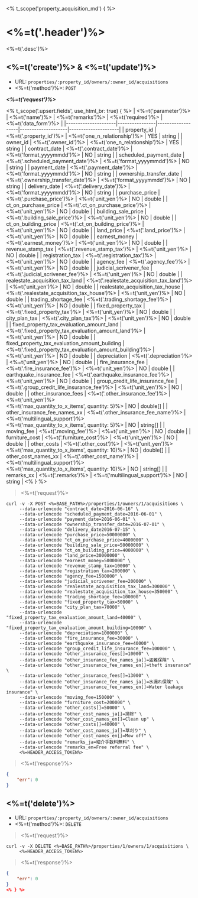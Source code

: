 <% t_scope('property_acquisition_md') { %>
# <%=t('.header')%>

<%=t('.desc')%>

## <%=t('create')%> & <%=t('update')%>

- URL: `properties/:property_id/owners/:owner_id/acquisitions`
- <%=t('method')%>: `POST`

***<%=t('request')%>***

<% t_scope('.upsert.fields', use_html_br: true) { %>
| <%=t('parameter')%> | <%=t('name')%> | <%=t('remarks')%> | <%=t('required')%> | <%=t('data_form')%> |
|---------------------|----------------|-------------------|--------------------|---------------------|
| property_id | <%=t('.property_id')%> | <%=t('one_n_relationship')%> | YES | string | 
| owner_id | <%=t('.owner_id')%> | <%=t('one_n_relationship')%> | YES | string | 
| contract_date | <%=t('.contract_date')%> | <%=t('format_yyyymmdd')%> | NO | string |
| scheduled_payment_date | <%=t('.scheduled_payment_date')%> | <%=t('format_yyyymmdd')%> | NO | string |
| payment_date | <%=t('.payment_date')%> | <%=t('format_yyyymmdd')%> | NO | string |
| ownership_transfer_date | <%=t('.ownership_transfer_date')%> | <%=t('format_yyyymmdd')%> | NO | string |
| delivery_date | <%=t('.delivery_date')%> | <%=t('format_yyyymmdd')%> | NO | string |
| purchase_price | <%=t('.purchase_price')%> | <%=t('unit_yen')%> | NO | double |
| ct_on_purchase_price | <%=t('.ct_on_purchase_price')%> | <%=t('unit_yen')%> | NO | double |
| building_sale_price | <%=t('.building_sale_price')%> | <%=t('unit_yen')%> | NO | double |
| ct_on_building_price | <%=t('.ct_on_building_price')%> | <%=t('unit_yen')%> | NO | double |
| land_price | <%=t('.land_price')%> | <%=t('unit_yen')%> | NO | double |
| earnest_money | <%=t('.earnest_money')%> | <%=t('unit_yen')%> | NO | double |
| revenue_stamp_tax | <%=t('.revenue_stamp_tax')%> | <%=t('unit_yen')%> | NO | double |
| registration_tax | <%=t('.registration_tax')%> | <%=t('unit_yen')%> | NO | double |
| agency_fee | <%=t('.agency_fee')%> | <%=t('unit_yen')%> | NO | double |
| judicial_scrivener_fee | <%=t('.judicial_scrivener_fee')%> | <%=t('unit_yen')%> | NO | double |
| realestate_acquisition_tax_land | <%=t('.realestate_acquisition_tax_land')%> | <%=t('unit_yen')%> | NO | double |
| realestate_acquisition_tax_house | <%=t('.realestate_acquisition_tax_house')%> | <%=t('unit_yen')%> | NO | double |
| trading_shortage_fee | <%=t('.trading_shortage_fee')%> | <%=t('unit_yen')%> | NO | double |
| fixed_property_tax | <%=t('.fixed_property_tax')%> | <%=t('unit_yen')%> | NO | double |
| city_plan_tax | <%=t('.city_plan_tax')%> | <%=t('unit_yen')%> | NO | double |
| fixed_property_tax_evaluation_amount_land | <%=t('.fixed_property_tax_evaluation_amount_land')%> | <%=t('unit_yen')%> | NO | double |
| fixed_property_tax_evaluation_amount_building | <%=t('.fixed_property_tax_evaluation_amount_building')%> | <%=t('unit_yen')%> | NO | double |
| depreciation | <%=t('.depreciation')%> | <%=t('unit_yen')%> | NO | double |
| fire_insurance_fee | <%=t('.fire_insurance_fee')%> | <%=t('unit_yen')%> | NO | double |
| earthquake_insurance_fee | <%=t('.earthquake_insurance_fee')%> | <%=t('unit_yen')%> | NO | double |
| group_credit_life_insurance_fee | <%=t('.group_credit_life_insurance_fee')%> | <%=t('unit_yen')%> | NO | double |
| other_insurance_fees | <%=t('.other_insurance_fee')%> | <%=t('unit_yen')%><br><%=t('max_quantity_to_x_items', quantity: 5)%> | NO | double[] |
| other_insurance_fee_names_xx | <%=t('.other_insurance_fee_name')%> | <%=t('multilingual_support')%><br><%=t('max_quantity_to_x_items', quantity: 5)%> | NO | string[] |
| moving_fee | <%=t('.moving_fee')%> | <%=t('unit_yen')%> | NO | double |
| furniture_cost | <%=t('.furniture_cost')%> | <%=t('unit_yen')%> | NO | double |
| other_costs | <%=t('.other_cost')%> | <%=t('unit_yen')%><br><%=t('max_quantity_to_x_items', quantity: 10)%> | NO | double[] |
| other_cost_names_xx | <%=t('.other_cost_name')%> | <%=t('multilingual_support')%><br><%=t('max_quantity_to_x_items', quantity: 10)%> | NO | string[] |
| remarks_xx | <%=t('.remarks')%> | <%=t('multilingual_support')%> | NO | string |
<% } %>

> <%=t('request')%>

```shell
curl -v -X POST <%=BASE_PATH%>/properties/1/owners/1/acquisitions \
     --data-urlencode "contract_date=2016-06-16" \
     --data-urlencode "scheduled_payment_date=2016-06-01" \
     --data-urlencode "payment_date=2016-06-01" \
     --data-urlencode "ownership_transfer_date=2016-07-01" \
     --data-urlencode "delivery_date2016-07-15" \
     --data-urlencode "purchase_price=50000000" \
     --data-urlencode "ct_on_purchase_price=4000000" \
     --data-urlencode "building_sale_price=50000000" \
     --data-urlencode "ct_on_building_price=4000000" \
     --data-urlencode "land_price=30000000" \
     --data-urlencode "earnest_money=5000000" \
     --data-urlencode "revenue_stamp_tax=10000" \
     --data-urlencode "registration_tax=200000" \
     --data-urlencode "agency_fee=1500000" \
     --data-urlencode "judicial_scrivener_fee=200000" \
     --data-urlencode "realestate_acquisition_tax_land=300000" \
     --data-urlencode "realestate_acquisition_tax_house=350000" \
     --data-urlencode "trading_shortage_fee=100000" \
     --data-urlencode "fixed_property_tax=50000" \
     --data-urlencode "city_plan_tax=70000" \
     --data-urlencode "fixed_property_tax_evaluation_amount_land=40000" \
     --data-urlencode "fixed_property_tax_evaluation_amount_building=10000" \
     --data-urlencode "depreciation=1000000" \
     --data-urlencode "fire_insurance_fee=30000" \
     --data-urlencode "earthquake_insurance_fee=40000" \
     --data-urlencode "group_credit_life_insurance_fee=100000" \
     --data-urlencode "other_insurance_fees[]=10000" \
     --data-urlencode "other_insurance_fee_names_ja[]=盗難保険" \
     --data-urlencode "other_insurance_fee_names_en[]=theft insurance" \
     --data-urlencode "other_insurance_fees[]=13000" \
     --data-urlencode "other_insurance_fee_names_ja[]=水漏れ保険" \
     --data-urlencode "other_insurance_fee_names_en[]=Water leakage insurance" \
     --data-urlencode "moving_fee=150000" \
     --data-urlencode "furniture_cost=200000" \
     --data-urlencode "other_costs[]=50000" \
     --data-urlencode "other_cost_names_ja[]=掃除" \
     --data-urlencode "other_cost_names_en[]=Clean up" \
     --data-urlencode "other_costs[]=40000" \
     --data-urlencode "other_cost_names_ja[]=草刈り" \
     --data-urlencode "other_cost_names_en[]=Mow off" \
     --data-urlencode "remarks_ja=紹介手数料無料" \
     --data-urlencode "remarks_en=Free referral fee" \
     <%=HEADER_ACCESS_TOKEN%>
```

> <%=t('response')%>

```json
{
    "err": 0
}
```

## <%=t('delete')%>

- URL: `properties/:property_id/owners/:owner_id/acquisitions`
- <%=t('method')%>: `DELETE`

> <%=t('request')%>

```shell
curl -v -X DELETE <%=BASE_PATH%>/properties/1/owners/1/acquisitions \
     <%=HEADER_ACCESS_TOKEN%>
```

> <%=t('response')%>

```json
{
    "err": 0
}
<% } %>
